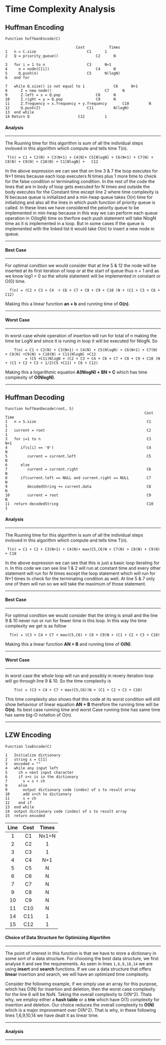 # Time Complexity Analysis
## Huffman Encoding
    Function huffmanEncode(C)   

							        Cost           Times
    1   n = C.size						 C1		 1
    2   Q = priority_queue()				 C2		 N  

    3   for i = 1 to n					 C3		 N+1
    4     n = node(C[i])					 C4		 N
    5     Q.push(n)						 C5		 N(logN)       
    6   end for

    7   while Q.size() is not equal to 1			 C6		 N+1
    8      Z = new node()			      	 	 C7		 N
    9      Z.left = x = Q.pop				 C8		 N
    10     Z.right = y = Q.pop				 C9		 N
    11     Z.frequency = x.frequency + y.frequency		 C10		 N
    12     Q.push(Z)					 C11		 N(logN)
    13  end while
    14 Return Q						 C12		 1

#### Analysis
---
The Ruuning time for this algorithm is sum of all the  individual steps invloved in this algorithm which compute and tells 
time T(n).

     T(n) = C1 + C2(N) + C3(N+1) + C4(N)+ C5[NlogN] + C6(N+1) + C7(N) + C8(N) + C9(N) + C10(N) + C1[NlogN] +   C12  

In the above expression we can see that on line 3 & 7 the loop executes for N+1 times because each loop executers N times plus 1 more time to check for the false condition or terminating condition. In the rest of the code the lines that are in body of loop gets executed for N times and outside the body executes for the Constant time except line 2 where time complexity is N because queue is initialized and a min-heap queue takes O(n) time for initializing and also all the lines in which push function of priority queue is called. In these lines we have considered the peiority queue to be implemented in min-heap because in this way we can perform each queue operation in O(logN) time so therfore each push statement will take NlogN time as it is implemented in a loop. But in some cases if the queue is implemented with the linked list it would take O(n) to insert a new node in queue.

---
#### Best Case
---
For optimal condtion we would consider that at line 5 & 12 the node will be inserted at its first iteration of loop or at the start of queue thus n = 1 and as we know log1 = 0 so the whole statement will be implemented in constant or O(0) time.

	  T(n) = (C2 + C3 + C4  + C6 + C7 + C8 + C9 + C10 )N + (C1 + C3 + C6 + C12)
	  
Making this a linear function **an + b** and running time of **O(n)**.

---

#### Worst Case
---
In worst case whole operation of insertion will run for total of n making the time be LogN and since it is runing in loop it will be executed for NlogN.
So

        T(n) = C1 + C2(N) + C3(N+1) + C4(N) + C5(NlogN) + C6(N+1) + C7(N) + C8(N) +C9(N) + C10(N) + C11(NlogN) +C12
		     = (C5 +C11)NlogN + (C2 + C3 + C4 + C6 + C7 + C8 + C9 + C10 )N + (C1 + C2 + C3 + 1/2(C5 +C11) + C6 + C12)

Making this a logarithmic equation **A(NlogN) + BN + C** which has time complexity of **O(NlogN)**.

---


## Huffman Decoding

```
Function huffmanDecode(root, S)  
                                                               Cost         Time
1   n = S.size                                                  C1            1  
2   current = root                                              C2            1
3   for i=1 to n                                                C3           N+1
4      if(s[i] == '0')                                          C4            N 
5         current = current.left                                C5            N
6      else                                                      
7         current = current.right                               C6            N  
8      if(current.left == NULL and current.right == NULL        C7            N 
9         decodedString += current.data                         C8            N 
10        current = root                                        C9            N 
11  return decodedString                                        C10           1

```
#### Analysis

---
The Ruuning time for this algorithm is sum of all the  individual steps invloved in this algorithm which compute and tells 
time T(n).

     T(n) = C1 + C2 + C3(N+1) + C4(N)+ max(C5,C6)N + C7(N) + C8(N) + C9(N) + C10 

In the above expression we can see that this is just a basic loop iterating for n. In this code we can see line 1 & 2 will run at constant time
and every other statement will run for N times except the loop statement which will run for N+1 times to check for the terminating condition as well. At line 5 & 7 only one of them will run so we will take the maximum of those statement.

---

#### Best Case

---
For optimal condtion we would consider that the string is small and the line 9 & 10 never run or run for fewer time in this loop. In this way the time complexity we get is as follow

	  T(n) = (C3 + C4 + C7 + max(C5,C6) + C8 + C9)N + (C1 + C2 + C3 + C10)
	  
Making this a linear function **AN + B** and running time of **O(N)**.

---

#### Worst Case

---
In worst case the whole loop will run and possibly in revery iteration loop will go through line 9 & 10.
So the time complexity is

        T(n) = (C3 + C4 + C7 + max(C5,C6))N + (C1 + C2 + C3 + C10)

This time complexity also shows that this code at its worst condition will still show behaviour of linear equation **AN + B** therefore
the running time will be **O(n)**. Its best case running time and worst Case running time has same time has same big-O notation of O(n).

---

## LZW Encoding

```
Function lzwEncode(C)  
									
1   Initialize dictionary
2   string s = C[1]  
3   encoded = ""
4   while any input left
5     ch = next input character
6     if s+c is in the dictionary
7       s = s + ch
8     else
9       output dictionary code (index) of s to result array 
10      add s+ch to dictionary
11      s = ch
12    end if
13  end while
14  output dictionary code (index) of s to result array
15  return encoded
```

| Line | Cost | Times |
|:----:|:----:|:-----:|
| 1    | C1   | Nx1=N |
| 2    | C2   | 1     |
| 3    | C3   | 1     |
| 4    | C4   | N+1   |
| 5    | C5   | N     |
| 6    | C6   | N     |
| 7    | C7   | N     |
| 9    | C8   | N     |
| 10   | C9   | N     |
| 11   | C10  | N     |
| 14   | C11  | 1     |
| 15   | C12  | 1     |


#### Choice of Data Structure for Optimizing Algortihm

---

The point of interest in this function is that we have to store a dictionary in some sort of a data structure. For choosing the
best data structure, we first analyse it and see the requirements. As seen in lines `1,6,9,10,14` we are using **insert** and **search**
functions. If we use a data structure that offers **linear** insertion and search, we will have an optimized time complexity.

Consider the following example, if we simply use an array for this purpose, which has O(N) for insertion and deletion, then the worst case 
complexity for the line 6 will be NxN. Taking the overall complexity to O(N^2). Thats why, we employ either a **hash table** or a **trie** 
which have O(1) complexity for insertion and deletion. Our choice reduces the overall complexity to **O(N)** which is a major improvement over 
O(N^2). That is why, in these following lines 1,6,9,10,14 we have dealt it as linear time.

---

#### Analysis

---
